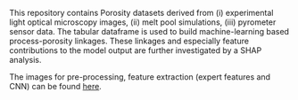 This repository contains Porosity datasets derived from (i) experimental light optical microscopy images, (ii) melt pool simulations, (iii) pyrometer sensor data.
The tabular dataframe is used to build machine-learning based process-porosity linkages. These linkages and especially feature contributions to the model output are further investigated by a SHAP analysis.

The images for pre-processing, feature extraction (expert features and CNN) can be found
[here](https://figshare.com/articles/figure/Binarized_image_dataset_for_porosity_prediction_in_metal_additive_manufacturing/24262960/1).
 
